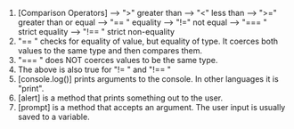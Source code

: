 1. [Comparison Operators]
	--> ">" greater than
	--> "<" less than
	--> ">=" greater than or equal
	--> "== " equality
	--> "!=" not equal
	--> "=== " strict equality
	--> "!== " strict non-equality
2. "== " checks for equality of value, but equality of type. It coerces both values to the same type and then compares them. 
3.  "=== " does NOT coerces values to be the same type. 
4.  The above is also true for "!= " and "!== " 
5.  [console.log()] prints arguments to the console. In other languages it is "print".
6.  [alert] is a method that prints something out to the user. 
7.  [prompt] is a method that accepts an argument. The user input is usually saved to a variable. 